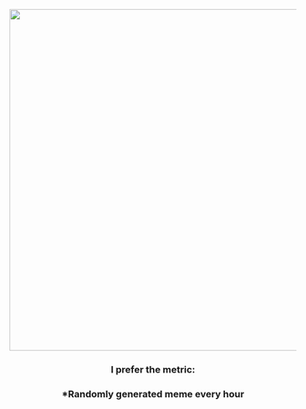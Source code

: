 <p align="center">
        <img src="https://i.redd.it/zq55d8tmkol91.png" width="600" height="600">
        </p>
        <h3 align="center">I prefer the metric:</h3>
        <h3 align="center">*Randomly generated meme every hour</h3>
    